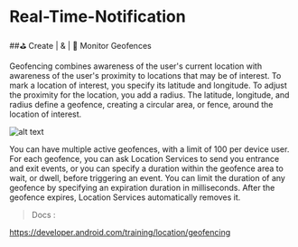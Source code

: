 # Real-Time-Notification
##:golf: Create | &amp; |  :telescope: Monitor Geofences 


Geofencing combines awareness of the user's current location with awareness of the user's proximity to locations that may be of interest. To mark a location of interest, you specify its latitude and longitude. To adjust the proximity for the location, you add a radius. The latitude, longitude, and radius define a geofence, creating a circular area, or fence, around the location of interest.

![alt text](https://developer.android.com/images/training/geofence.png) 

You can have multiple active geofences, with a limit of 100 per device user. For each geofence, you can ask Location Services to send you entrance and exit events, or you can specify a duration within the geofence area to wait, or dwell, before triggering an event. You can limit the duration of any geofence by specifying an expiration duration in milliseconds. After the geofence expires, Location Services automatically removes it.

> Docs : 

https://developer.android.com/training/location/geofencing
